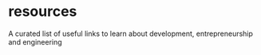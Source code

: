 # resources
A curated list of useful links to learn about development, entrepreneurship and engineering
